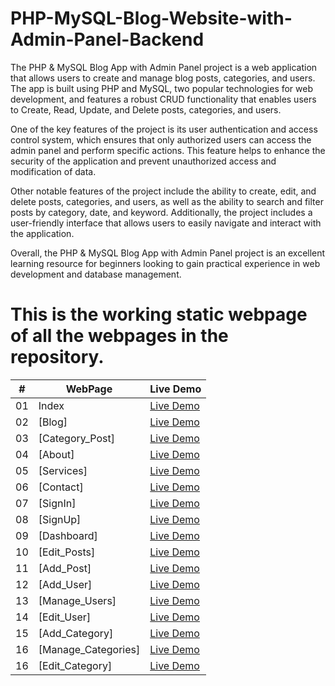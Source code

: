 # PHP-MySQL-Blog-Website-with-Admin-Panel-Backend

The PHP & MySQL Blog App with Admin Panel project is a web application that allows users to create and manage blog posts, categories, and users. The app is built using PHP and MySQL, two popular technologies for web development, and features a robust CRUD functionality that enables users to Create, Read, Update, and Delete posts, categories, and users.


One of the key features of the project is its user authentication and access control system, which ensures that only authorized users can access the admin panel and perform specific actions. This feature helps to enhance the security of the application and prevent unauthorized access and modification of data.

Other notable features of the project include the ability to create, edit, and delete posts, categories, and users, as well as the ability to search and filter posts by category, date, and keyword. Additionally, the project includes a user-friendly interface that allows users to easily navigate and interact with the application.

Overall, the PHP & MySQL Blog App with Admin Panel project is an excellent learning resource for beginners looking to gain practical experience in web development and database management.


# This is the working static webpage of all the webpages in the repository.


|  #  | WebPage                                                                                                                     | Live Demo                                                                         |
| :-: | --------------------------------------------------------------------------------------------------------------------------- | --------------------------------------------------------------------------------- |
| 01  | Index                             | [Live Demo](https://underemployed.github.io/index.html)               |
| 02  | [Blog]                             | [Live Demo](https://underemployed.github.io/blog.html)               |
| 03  | [Category_Post]                             | [Live Demo](https://underemployed.github.io/category-posts.html)               |
| 04  | [About]                             | [Live Demo](https://underemployed.github.io/about.html)               |
| 05  | [Services]                             | [Live Demo](https://underemployed.github.io/services.html)               |
| 06  | [Contact]                             | [Live Demo](https://underemployed.github.io/contact.html)               |
| 07  | [SignIn]                             | [Live Demo](https://underemployed.github.io/signin.html)               |
| 08  | [SignUp]                             | [Live Demo](https://underemployed.github.io/signup.html)               |
| 09  | [Dashboard]                             | [Live Demo](https://underemployed.github.io/dashboard.html)               |
| 10  | [Edit_Posts]                             | [Live Demo](https://underemployed.github.io/edit-post.html)               |
| 11  | [Add_Post]                             | [Live Demo](https://underemployed.github.io/add-post.html)               |
| 12  | [Add_User]                             | [Live Demo](https://underemployed.github.io/add-user.html)               |
| 13  | [Manage_Users]                             | [Live Demo](https://underemployed.github.io/manage-users.html)               |
| 14  | [Edit_User]                             | [Live Demo](https://underemployed.github.io/edit-user.html)               |
| 15  | [Add_Category]                             | [Live Demo](https://underemployed.github.io/add-category.html)               |
| 16  | [Manage_Categories]                             | [Live Demo](https://underemployed.github.io/manage-categories.html)               |
| 16  | [Edit_Category]                             | [Live Demo](https://underemployed.github.io/edit-category.html)               |
